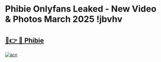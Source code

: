 # Phibie Onlyfans Leaked - New Video & Photos March 2025 !jbvhv

# <h2><a href="https://tejrmd.iuczelnia.edu.pl?title=Phibie&ref=jbvhv">🔗👉 🔴 Phibie</a></h2>

[![acn](https://github.com/user-attachments/assets/0f9c940e-d8b0-45ae-aac7-cd30a18b3e1c)](https://tejrmd.iuczelnia.edu.pl?title=Phibie&ref=jbvhv)

